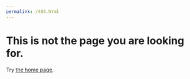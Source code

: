 ```yaml
---
permalink: /404.html
---
```


# This is not the page you are looking for.

Try [the home page](https://louloucodes.github.io).
